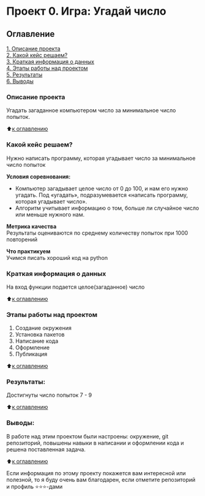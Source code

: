 # Проект 0. Игра: Угадай число

## Оглавление  
[1. Описание проекта](README.md#Описание-проекта)  
[2. Какой кейс решаем?](README.md#Какой-кейс-решаем)  
[3. Краткая информация о данных](README.md#Краткая-информация-о-данных)  
[4. Этапы работы над проектом](README.md#Этапы-работы-над-проектом)  
[5. Результаты](README.md#Результат)    
[6. Выводы](README.md#Выводы) 

### Описание проекта    
Угадать загаданное компьютером число за минимальное число попыток.

:arrow_up:[к оглавлению](_)


### Какой кейс решаем?    
Нужно написать программу, которая угадывает число за минимальное число попыток

**Условия соревнования:**  
- Компьютер загадывает целое число от 0 до 100, и нам его нужно угадать. Под «угадать», подразумевается «написать программу, которая угадывает число».
- Алгоритм учитывает информацию о том, больше ли случайное число или меньше нужного нам.

**Метрика качества**     
Результаты оцениваются по среднему количеству попыток при 1000 повторений

**Что практикуем**     
Учимся писать хороший код на python


### Краткая информация о данных
На вход функции подается целое(загаданное) число
  
:arrow_up:[к оглавлению](README.md#Оглавление)


### Этапы работы над проектом  
1. Создание окружения
2. Установка пакетов
3. Написание кода
4. Оформление 
5. Публикация

:arrow_up:[к оглавлению](README.md#Оглавление)


### Результаты:  
Достигнуты число попыток 7 - 9

:arrow_up:[к оглавлению](README.md#Оглавление)


### Выводы:  
В работе над этим проектом были настроены: окружение, git репозиторий, повышены навыки в написании и оформлении кода и решена поставленная задача. 

:arrow_up:[к оглавлению](README.md#Оглавление)


Если информация по этому проекту покажется вам интересной или полезной, то я буду очень вам благодарен, если отметите репозиторий и профиль ⭐️⭐️⭐️-дами
